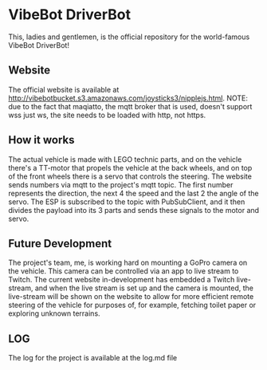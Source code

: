 # VibeBot DriverBot
This, ladies and gentlemen, is the official repository for the world-famous VibeBot DriverBot!

## Website
The official website is available at http://vibebotbucket.s3.amazonaws.com/joysticks3/nipplejs.html.
  NOTE: due to the fact that maqiatto, the mqtt broker that is used, doesn't support wss just ws, the site needs to be loaded with http, not https.

## How it works
The actual vehicle is made with LEGO technic parts, and on the vehicle there's a TT-motor that propels the vehicle at the back wheels, and on top of the front wheels there is a servo that controls the steering.
The website sends numbers via mqtt to the project's mqtt topic. The first number represents the direction, the next 4 the speed and the last 2 the angle of the servo. The ESP is subscribed to the topic with PubSubClient, and it then divides the payload into its 3 parts and sends these signals to the motor and servo.

## Future Development
The project's team, me, is working hard on mounting a GoPro camera on the vehicle. This camera can be controlled via an app to live stream to Twitch. The current website in-development has embedded a Twitch live-stream, and when the live stream is set up and the camera is mounted, the live-stream will be shown on the website to allow for more efficient remote steering of the vehicle for purposes of, for example, fetching toilet paper or exploring unknown terrains.

## LOG
The log for the project is available at the log.md file
